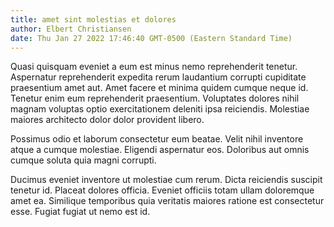 ```yaml
---
title: amet sint molestias et dolores
author: Elbert Christiansen
date: Thu Jan 27 2022 17:46:40 GMT-0500 (Eastern Standard Time)
---
```

Quasi quisquam eveniet a eum est minus nemo reprehenderit tenetur. Aspernatur reprehenderit expedita rerum laudantium corrupti cupiditate praesentium amet aut. Amet facere et minima quidem cumque neque id. Tenetur enim eum reprehenderit praesentium. Voluptates dolores nihil magnam voluptas optio exercitationem deleniti ipsa reiciendis. Molestiae maiores architecto dolor dolor provident libero.

 Possimus odio et laborum consectetur eum beatae. Velit nihil inventore atque a cumque molestiae. Eligendi aspernatur eos. Doloribus aut omnis cumque soluta quia magni corrupti.

 Ducimus eveniet inventore ut molestiae cum rerum. Dicta reiciendis suscipit tenetur id. Placeat dolores officia. Eveniet officiis totam ullam doloremque amet ea. Similique temporibus quia veritatis maiores ratione est consectetur esse. Fugiat fugiat ut nemo est id.
